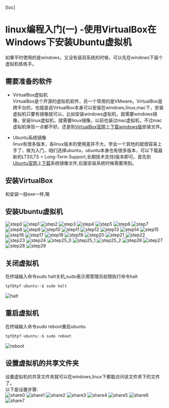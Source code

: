 [toc]
# linux编程入门(一) -使用VirtualBox在Windows下安装Ubuntu虚拟机

如果平时使用的是windows，又没有装双系统的时候，可以先在windows下装个虚拟机练练手。  

## 需要准备的软件
* VirtualBox虚拟机  
VirtualBox是个开源的虚拟机软件，另一个常用的是VMware。VirtualBox是跨平台的，也就是说VirtualBox本身可以安装在windows,linux,mac下，安装虚拟机只要有镜像就可以，比如安装windows虚拟机，就需要windows镜像，安装linux虚拟机，就需要linux镜像，以前也装过mac虚拟机，不过mac虚拟机体验一点都不好。还是到[VirtualBox官网](https://www.virtualbox.org/wiki/Downloads)上[下载windows版](https://download.virtualbox.org/virtualbox/6.0.4/VirtualBox-6.0.4-128413-Win.exe)安装文件。

* Ubuntu系统镜像  
linux有很多版本，各linux版本的使用差异不大，学会一个其他的就很容易上手了，做为入门，咱们选择ubuntu，ubuntu本身也有很多版本，可以下载最新的LTS(LTS = Long-Term Support,长期技术支持)版本即可。首先到[Ubuntu官网](https://www.ubuntu.com/download/desktop)上[下载](http://mirrors.njupt.edu.cn/ubuntu-releases/18.04.2/ubuntu-18.04.2-desktop-amd64.iso)系统镜像文件,后面安装系统时候需要用到。 

## 安装VirtualBox
和安装一般exe一样,略

## 安装Ubuntu虚拟机
![step0](../image/virtualbox/virtualbox_0.png)
![step1](../image/virtualbox/virtualbox_1.png)
![step2](../image/virtualbox/virtualbox_2.png)
![step3](../image/virtualbox/virtualbox_3.png)
![step4](../image/virtualbox/virtualbox_4.png)
![step5](../image/virtualbox/virtualbox_5.png)
![step6](../image/virtualbox/virtualbox_6.png)
![step7](../image/virtualbox/virtualbox_7.png)
![step8](../image/virtualbox/virtualbox_8.png)
![step9](../image/virtualbox/virtualbox_9.png)
![step10](../image/virtualbox/virtualbox_10.png)
![step11](../image/virtualbox/virtualbox_11.png)
![step12](../image/virtualbox/virtualbox_12.png)
![step13](../image/virtualbox/virtualbox_13.png)
![step14](../image/virtualbox/virtualbox_14.png)
![step15](../image/virtualbox/virtualbox_15.png)
![step16](../image/virtualbox/virtualbox_16.png)
![step17](../image/virtualbox/virtualbox_17.png)
![step18](../image/virtualbox/virtualbox_18.png)
![step19](../image/virtualbox/virtualbox_19.png)
![step20](../image/virtualbox/virtualbox_20.png)
![step21](../image/virtualbox/virtualbox_21.png)
![step22](../image/virtualbox/virtualbox_22.png)
![step23](../image/virtualbox/virtualbox_23.png)
![step24](../image/virtualbox/virtualbox_24.png)
![step25_0](../image/virtualbox/virtualbox_25_0.png)
![step25_1](../image/virtualbox/virtualbox_25_1.png)
![step25_2](../image/virtualbox/virtualbox_25_2.png)
![step26](../image/virtualbox/virtualbox_26.png)
![step27](../image/virtualbox/virtualbox_27.png)
![step28](../image/virtualbox/virtualbox_28.png)
![step29](../image/virtualbox/virtualbox_29.png)

## 关闭虚拟机
在终端输入命令sudo halt关机,sudo表示用管理员权限执行命令halt
``` c
tpf@tpf-ubuntu:~$ sudo halt
```
![halt](../image/virtualbox/shutdown/halt.png)

## 重启虚拟机
在终端输入命令sudo reboot重启ubuntu
``` c
tpf@tpf-ubuntu:~$ sudo reboot
```
![reboot](../image/virtualbox/shutdown/reboot.png)


## 设置虚拟机的共享文件夹
设置虚拟机的共享文件夹就可以在windows,linux下都能访问该文件夹下的文件了。  
以下是设置步骤:  
![share0](../image/virtualbox/share_file/share_file_0.png)
![share1](../image/virtualbox/share_file/share_file_1.png)
![share2](../image/virtualbox/share_file/share_file_2.png)
![share3](../image/virtualbox/share_file/share_file_3.png)
![share4](../image/virtualbox/share_file/share_file_4.png)
![share5](../image/virtualbox/share_file/share_file_5.png)
![share6](../image/virtualbox/share_file/share_file_6.png)
![share7](../image/virtualbox/share_file/share_file_7.png)


